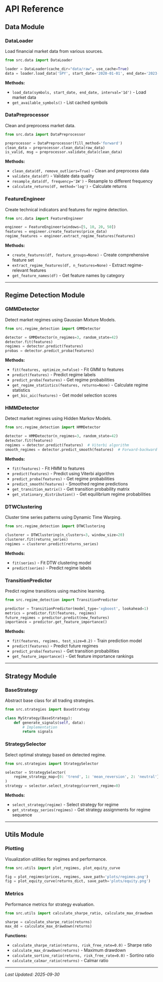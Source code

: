 # API Reference

## Data Module

### DataLoader

Load financial market data from various sources.

```python
from src.data import DataLoader

loader = DataLoader(cache_dir="data/raw", use_cache=True)
data = loader.load_data('SPY', start_date='2020-01-01', end_date='2023-12-31')
```

**Methods:**
- `load_data(symbols, start_date, end_date, interval='1d')` - Load market data
- `get_available_symbols()` - List cached symbols

### DataPreprocessor

Clean and preprocess market data.

```python
from src.data import DataPreprocessor

preprocessor = DataPreprocessor(fill_method='forward')
clean_data = preprocessor.clean_data(raw_data)
is_valid, msg = preprocessor.validate_data(clean_data)
```

**Methods:**
- `clean_data(df, remove_outliers=True)` - Clean and preprocess data
- `validate_data(df)` - Validate data quality
- `resample_data(df, frequency='1W')` - Resample to different frequency
- `calculate_returns(df, method='log')` - Calculate returns

### FeatureEngineer

Create technical indicators and features for regime detection.

```python
from src.data import FeatureEngineer

engineer = FeatureEngineer(windows=[5, 10, 20, 50])
features = engineer.create_features(price_data)
regime_features = engineer.extract_regime_features(features)
```

**Methods:**
- `create_features(df, feature_groups=None)` - Create comprehensive feature set
- `extract_regime_features(df, n_features=None)` - Extract regime-relevant features
- `get_feature_names(df)` - Get feature names by category

---

## Regime Detection Module

### GMMDetector

Detect market regimes using Gaussian Mixture Models.

```python
from src.regime_detection import GMMDetector

detector = GMMDetector(n_regimes=3, random_state=42)
detector.fit(features)
regimes = detector.predict(features)
probas = detector.predict_proba(features)
```

**Methods:**
- `fit(features, optimize_n=False)` - Fit GMM to features
- `predict(features)` - Predict regime labels
- `predict_proba(features)` - Get regime probabilities
- `get_regime_statistics(features, returns=None)` - Calculate regime statistics
- `get_bic_aic(features)` - Get model selection scores

### HMMDetector

Detect market regimes using Hidden Markov Models.

```python
from src.regime_detection import HMMDetector

detector = HMMDetector(n_regimes=3, random_state=42)
detector.fit(features)
regimes = detector.predict(features)  # Viterbi algorithm
smooth_regimes = detector.predict_smooth(features)  # Forward-backward
```

**Methods:**
- `fit(features)` - Fit HMM to features
- `predict(features)` - Predict using Viterbi algorithm
- `predict_proba(features)` - Get regime probabilities
- `predict_smooth(features)` - Smoothed regime predictions
- `get_transition_matrix()` - Get transition probability matrix
- `get_stationary_distribution()` - Get equilibrium regime probabilities

### DTWClustering

Cluster time series patterns using Dynamic Time Warping.

```python
from src.regime_detection import DTWClustering

clusterer = DTWClustering(n_clusters=3, window_size=20)
clusterer.fit(returns_series)
regimes = clusterer.predict(returns_series)
```

**Methods:**
- `fit(series)` - Fit DTW clustering model
- `predict(series)` - Predict regime labels

### TransitionPredictor

Predict regime transitions using machine learning.

```python
from src.regime_detection import TransitionPredictor

predictor = TransitionPredictor(model_type='xgboost', lookahead=1)
metrics = predictor.fit(features, regimes)
future_regimes = predictor.predict(new_features)
importance = predictor.get_feature_importance()
```

**Methods:**
- `fit(features, regimes, test_size=0.2)` - Train prediction model
- `predict(features)` - Predict future regimes
- `predict_proba(features)` - Get transition probabilities
- `get_feature_importance()` - Get feature importance rankings

---

## Strategy Module

### BaseStrategy

Abstract base class for all trading strategies.

```python
from src.strategies import BaseStrategy

class MyStrategy(BaseStrategy):
    def generate_signals(self, data):
        # Implementation
        return signals
```

### StrategySelector

Select optimal strategy based on detected regime.

```python
from src.strategies import StrategySelector

selector = StrategySelector(
    regime_strategy_map={0: 'trend', 1: 'mean_reversion', 2: 'neutral'}
)
strategy = selector.select_strategy(current_regime=0)
```

**Methods:**
- `select_strategy(regime)` - Select strategy for regime
- `get_strategy_series(regimes)` - Get strategy assignments for regime sequence

---

## Utils Module

### Plotting

Visualization utilities for regimes and performance.

```python
from src.utils import plot_regimes, plot_equity_curve

fig = plot_regimes(prices, regimes, save_path='plots/regimes.png')
fig = plot_equity_curve(returns_dict, save_path='plots/equity.png')
```

### Metrics

Performance metrics for strategy evaluation.

```python
from src.utils import calculate_sharpe_ratio, calculate_max_drawdown

sharpe = calculate_sharpe_ratio(returns)
max_dd = calculate_max_drawdown(returns)
```

**Functions:**
- `calculate_sharpe_ratio(returns, risk_free_rate=0.0)` - Sharpe ratio
- `calculate_max_drawdown(returns)` - Maximum drawdown
- `calculate_sortino_ratio(returns, risk_free_rate=0.0)` - Sortino ratio
- `calculate_calmar_ratio(returns)` - Calmar ratio

---

*Last Updated: 2025-09-30*